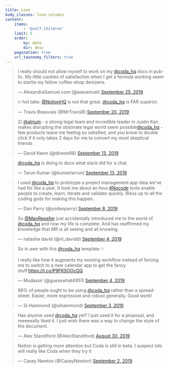 ```yaml
---
title: Love
body_classes: love-columns
content:
    items:
        - '@self.children'
    limit: 5
    order:
        by: date
        dir: desc
    pagination: true
    url_taxonomy_filters: true
---
```


<div class="bricklayer">
<div class="card">
    <div class="card-body">
<blockquote class="twitter-tweet"><p lang="en" dir="ltr">I really should not allow myself to work on my <a href="https://twitter.com/coda_hq?ref_src=twsrc%5Etfw">@coda_hq</a> docs in public. My little cackles of satisfaction when I get a formula working seem to startle my fellow coffee-shop denizens.</p>&mdash; AlexandraSamuel.com (@awsamuel) <a href="https://twitter.com/awsamuel/status/1176898582923759616?ref_src=twsrc%5Etfw">September 25, 2019</a></blockquote> <script async src="https://platform.twitter.com/widgets.js" charset="utf-8" /></script>
    </div>
    <div class="card-footer">
    </div>
</div>

<div class="card">
    <div class="card-body">
<blockquote class="twitter-tweet"><p lang="en" dir="ltr">🔥 hot take: <a href="https://twitter.com/NotionHQ?ref_src=twsrc%5Etfw">@NotionHQ</a> is not that great. <a href="https://twitter.com/coda_hq?ref_src=twsrc%5Etfw">@coda_hq</a> is FAR superior.</p>&mdash; Travis Beauvais (@MrTravisB) <a href="https://twitter.com/MrTravisB/status/1175084690450960384?ref_src=twsrc%5Etfw">September 20, 2019</a></blockquote> <script async src="https://platform.twitter.com/widgets.js" charset="utf-8"></script>
    </div>
    <div class="card-footer">
    </div>
</div>

<div class="card">
    <div class="card-body">
<blockquote class="twitter-tweet" data-conversation="none"><p lang="en" dir="ltr">2/ <a href="https://twitter.com/atrium?ref_src=twsrc%5Etfw">@atrium</a> - a strong legal team and incredible leader in Justin Kan makes disrupting the obstinate legal world seem possible<a href="https://twitter.com/coda_hq?ref_src=twsrc%5Etfw">@coda_hq</a> - few products leave me feeling so satisfied, and you know to double click if it only takes 2 days for me to convert my most skeptical friends</p>&mdash; David Kwon (@dkwon98) <a href="https://twitter.com/dkwon98/status/1172564370649276416?ref_src=twsrc%5Etfw">September 13, 2019</a></blockquote> <script async src="https://platform.twitter.com/widgets.js" charset="utf-8"></script>
    </div>
    <div class="card-footer">
    </div>
</div>

<div class="card">
    <div class="card-body">
<blockquote class="twitter-tweet"><p lang="en" dir="ltr"><a href="https://twitter.com/coda_hq?ref_src=twsrc%5Etfw">@coda_hq</a> is doing to docs what slack did for a chat.</p>&mdash; Tarun Kumar (@kumartarrun) <a href="https://twitter.com/kumartarrun/status/1172435072323993602?ref_src=twsrc%5Etfw">September 13, 2019</a></blockquote> <script async src="https://platform.twitter.com/widgets.js" charset="utf-8"></script>
    </div>
    <div class="card-footer">
    </div>
</div>

<div class="card">
    <div class="card-body">
<blockquote class="twitter-tweet"><p lang="en" dir="ltr">I used <a href="https://twitter.com/coda_hq?ref_src=twsrc%5Etfw">@coda_hq</a> to prototype a project management app idea we&#39;ve had for like a year. It took me about an hour.<a href="https://twitter.com/hashtag/Nocode?src=hash&amp;ref_src=twsrc%5Etfw">#Nocode</a> tools enable people to create, learn, iterate and validate quickly. Bless up to all the coding gods for making this happen.</p>&mdash; Dan Parry (@yodanparry) <a href="https://twitter.com/yodanparry/status/1170694521967054848?ref_src=twsrc%5Etfw">September 8, 2019</a></blockquote> <script async src="https://platform.twitter.com/widgets.js" charset="utf-8"></script>
    </div>
    <div class="card-footer">
    </div>
</div>

<div class="card">
    <div class="card-body">
<blockquote class="twitter-tweet"><p lang="en" dir="ltr">So <a href="https://twitter.com/ManRepeller?ref_src=twsrc%5Etfw">@ManRepeller</a> just accidentally introduced me to the world of <a href="https://twitter.com/coda_hq?ref_src=twsrc%5Etfw">@coda_hq</a> and now my life is complete. And has reaffirmed my knowledge that MR is all seeing and all knowing.</p>&mdash; natasha david (@nl_davidd) <a href="https://twitter.com/nl_davidd/status/1169239070603714561?ref_src=twsrc%5Etfw">September 4, 2019</a></blockquote> <script async src="https://platform.twitter.com/widgets.js" charset="utf-8"></script>
    </div>
    <div class="card-footer">
    </div>
</div>

<div class="card">
    <div class="card-body">
<blockquote class="twitter-tweet"><p lang="en" dir="ltr">So in awe with this <a href="https://twitter.com/coda_hq?ref_src=twsrc%5Etfw">@coda_hq</a> template ✨<br><br>I really like how it augments my existing workflow instead of forcing me to switch to a new calendar app to get the fancy stuff.<a href="https://t.co/P9FKSOOcQQ">https://t.co/P9FKSOOcQQ</a></p>&mdash; Mudassir (@guesswhat4951) <a href="https://twitter.com/guesswhat4951/status/1169191035676717056?ref_src=twsrc%5Etfw">September 4, 2019</a></blockquote> <script async src="https://platform.twitter.com/widgets.js" charset="utf-8"></script>
    </div>
    <div class="card-footer">
    </div>
</div>

<div class="card">
    <div class="card-body">
<blockquote class="twitter-tweet"><p lang="en" dir="ltr">99% of people ought to be using <a href="https://twitter.com/coda_hq?ref_src=twsrc%5Etfw">@coda_hq</a> rather than a spreadsheet. Easier, more expressive and robust generally. Good work!</p>&mdash; Si Hammond (@sihammond) <a href="https://twitter.com/sihammond/status/1168837212747776000?ref_src=twsrc%5Etfw">September 3, 2019</a></blockquote> <script async src="https://platform.twitter.com/widgets.js" charset="utf-8"></script>
    </div>
    <div class="card-footer">
    </div>
</div>

<div class="card">
    <div class="card-body">
<blockquote class="twitter-tweet"><p lang="en" dir="ltr">Has anyone used <a href="https://twitter.com/coda_hq?ref_src=twsrc%5Etfw">@coda_hq</a> yet? I just used it for a proposal, and reeeeeally liked it. I just wish there was a way to change the style of the document.</p>&mdash; Alex Standiford (@AlexStandiford) <a href="https://twitter.com/AlexStandiford/status/1167582383010455553?ref_src=twsrc%5Etfw">August 30, 2019</a></blockquote> <script async src="https://platform.twitter.com/widgets.js" charset="utf-8"></script>
    </div>
    <div class="card-footer">
    </div>
</div>

<div class="card">
    <div class="card-body">
<blockquote class="twitter-tweet" data-conversation="none"><p lang="en" dir="ltr">Notion is getting more attention but Coda is still in beta. I suspect lots will really like Coda when they try it</p>&mdash; Casey Newton (@CaseyNewton) <a href="https://twitter.com/CaseyNewton/status/1168663269571055618?ref_src=twsrc%5Etfw">September 2, 2019</a></blockquote> <script async src="https://platform.twitter.com/widgets.js" charset="utf-8"></script>
    </div>
    <div class="card-footer">
    </div>
</div>

</div>
